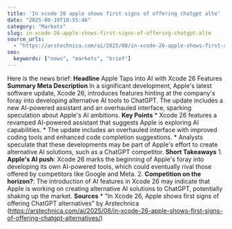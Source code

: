 ```yaml
---
title: 'In xcode 26 apple shows first signs of offering chatgpt alte'
date: "2025-08-19T18:55:46"
category: "Markets"
slug: in-xcode-26-apple-shows-first-signs-of-offering-chatgpt-alte
source_urls:
  - "https://arstechnica.com/ai/2025/08/in-xcode-26-apple-shows-first-signs-of-offering-chatgpt-alternatives/"
seo:
  keywords: ["news", "markets", "brief"]
---
```

Here is the news brief:  **Headline** Apple Taps into AI with Xcode 26 Features  **Summary Meta Description** In a significant development, Apple's latest software update, Xcode 26, introduces features hinting at the company's foray into developing alternative AI tools to ChatGPT. The update includes a new AI-powered assistant and an overhauled interface, sparking speculation about Apple's AI ambitions.  **Key Points**  * Xcode 26 features a revamped AI-powered assistant that suggests Apple is exploring AI capabilities. * The update includes an overhauled interface with improved coding tools and enhanced code completion suggestions. * Analysts speculate that these developments may be part of Apple's effort to create alternative AI solutions, such as a ChatGPT competitor.  **Short Takeaways**  1. **Apple's AI push**: Xcode 26 marks the beginning of Apple's foray into developing its own AI-powered tools, which could eventually rival those offered by competitors like Google and Meta. 2. **Competition on the horizon?**: The introduction of AI features in Xcode 26 may indicate that Apple is working on creating alternative AI solutions to ChatGPT, potentially shaking up the market.  **Sources**  * "In Xcode 26, Apple shows first signs of offering ChatGPT alternatives" by Arstechnica (https://arstechnica.com/ai/2025/08/in-xcode-26-apple-shows-first-signs-of-offering-chatgpt-alternatives/) 

